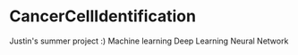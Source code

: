 ﻿# CancerCellIdentification
Justin's summer project :)
Machine learning Deep Learning Neural Network
